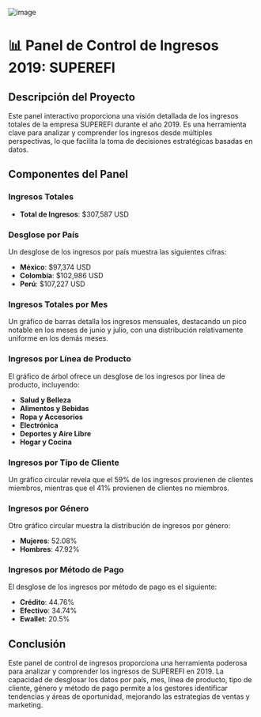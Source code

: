 ![image](https://github.com/user-attachments/assets/26e05491-4589-4f33-8252-196a923bf336)


# 📊 Panel de Control de Ingresos 2019: SUPEREFI

## Descripción del Proyecto
Este panel interactivo proporciona una visión detallada de los ingresos totales de la empresa SUPEREFI durante el año 2019. Es una herramienta clave para analizar y comprender los ingresos desde múltiples perspectivas, lo que facilita la toma de decisiones estratégicas basadas en datos.

## Componentes del Panel

### Ingresos Totales
- **Total de Ingresos**: $307,587 USD

### Desglose por País
Un desglose de los ingresos por país muestra las siguientes cifras:
- **México**: $97,374 USD
- **Colombia**: $102,986 USD
- **Perú**: $107,227 USD

### Ingresos Totales por Mes
Un gráfico de barras detalla los ingresos mensuales, destacando un pico notable en los meses de junio y julio, con una distribución relativamente uniforme en los demás meses.

### Ingresos por Línea de Producto
El gráfico de árbol ofrece un desglose de los ingresos por línea de producto, incluyendo:
- **Salud y Belleza**
- **Alimentos y Bebidas**
- **Ropa y Accesorios**
- **Electrónica**
- **Deportes y Aire Libre**
- **Hogar y Cocina**

### Ingresos por Tipo de Cliente
Un gráfico circular revela que el 59% de los ingresos provienen de clientes miembros, mientras que el 41% provienen de clientes no miembros.

### Ingresos por Género
Otro gráfico circular muestra la distribución de ingresos por género:
- **Mujeres**: 52.08%
- **Hombres**: 47.92%

### Ingresos por Método de Pago
El desglose de los ingresos por método de pago es el siguiente:
- **Crédito**: 44.76%
- **Efectivo**: 34.74%
- **Ewallet**: 20.5%

## Conclusión
Este panel de control de ingresos proporciona una herramienta poderosa para analizar y comprender los ingresos de SUPEREFI en 2019. La capacidad de desglosar los datos por país, mes, línea de producto, tipo de cliente, género y método de pago permite a los gestores identificar tendencias y áreas de oportunidad, mejorando las estrategias de ventas y marketing.

